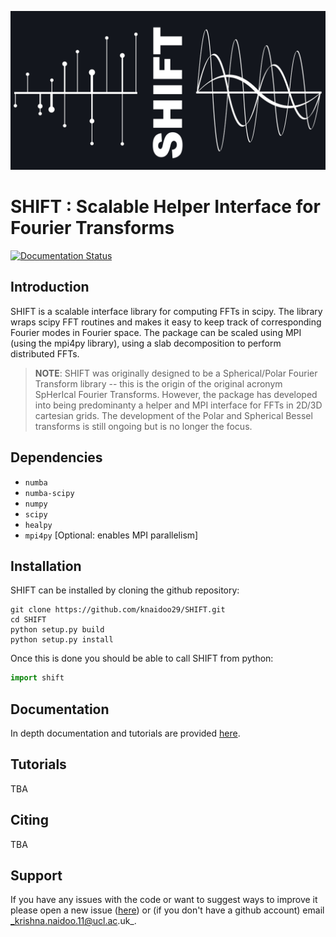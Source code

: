 ![biglogo](docs/source/_static/SHIFT_logo_large_github.jpg)

# SHIFT : Scalable Helper Interface for Fourier Transforms

[![Documentation Status](https://readthedocs.org/projects/shift/badge/?version=latest)](https://shift.readthedocs.io/en/latest/?badge=latest)

## Introduction

SHIFT is a scalable interface library for computing FFTs in scipy. The library wraps scipy FFT routines and makes it easy to keep track of corresponding Fourier modes in Fourier space. The package can be scaled using MPI (using the mpi4py library), using a slab decomposition to perform distributed FFTs.

> **NOTE**: SHIFT was originally designed to be a Spherical/Polar Fourier Transform library -- this is the origin of the original acronym SpHerIcal Fourier Transforms. However, the package has developed into being predominanty a helper and MPI interface for FFTs in 2D/3D cartesian grids. The development of the Polar and Spherical Bessel transforms is still ongoing but is no longer the focus.

## Dependencies

* `numba`
* `numba-scipy`
* `numpy`
* `scipy`
* `healpy`
* `mpi4py` [Optional: enables MPI parallelism]

## Installation

SHIFT can be installed by cloning the github repository:

```
git clone https://github.com/knaidoo29/SHIFT.git
cd SHIFT
python setup.py build
python setup.py install
```

Once this is done you should be able to call SHIFT from python:


```python
import shift
```

## Documentation

In depth documentation and tutorials are provided [here](https://shift.readthedocs.io/).

## Tutorials

TBA

## Citing

TBA

## Support

If you have any issues with the code or want to suggest ways to improve it please open a new issue ([here](https://github.com/knaidoo29/SHIFT/issues))
or (if you don't have a github account) email _krishna.naidoo.11@ucl.ac.uk_.
